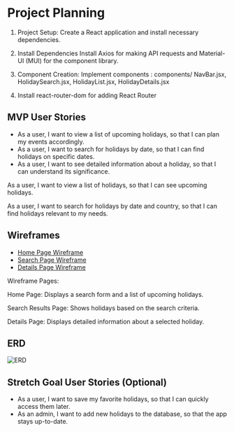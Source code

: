 # Project Planning

1. Project Setup: Create a React application and install necessary dependencies.

2. Install Dependencies
Install Axios for making API requests and Material-UI (MUI) for the component library.

3. Component Creation: Implement components : components/ NavBar.jsx, HolidaySearch.jsx, HolidayList.jsx, HolidayDetails.jsx

4. Install react-router-dom for adding React Router

## MVP User Stories
- As a user, I want to view a list of upcoming holidays, so that I can plan my events accordingly.
- As a user, I want to search for holidays by date, so that I can find holidays on specific dates.
- As a user, I want to see detailed information about a holiday, so that I can understand its significance.

As a user, I want to view a list of holidays, so that I can see upcoming holidays.

As a user, I want to search for holidays by date and country, so that I can find holidays relevant to my needs.


## Wireframes
- [Home Page Wireframe](link_to_wireframe)
- [Search Page Wireframe](link_to_wireframe)
- [Details Page Wireframe](link_to_wireframe)

Wireframe Pages:

Home Page: Displays a search form and a list of upcoming holidays.

Search Results Page: Shows holidays based on the search criteria.

Details Page: Displays detailed information about a selected holiday.

## ERD
![ERD](link_to_ERD_image)

## Stretch Goal User Stories (Optional)
- As a user, I want to save my favorite holidays, so that I can quickly access them later.
- As an admin, I want to add new holidays to the database, so that the app stays up-to-date.
